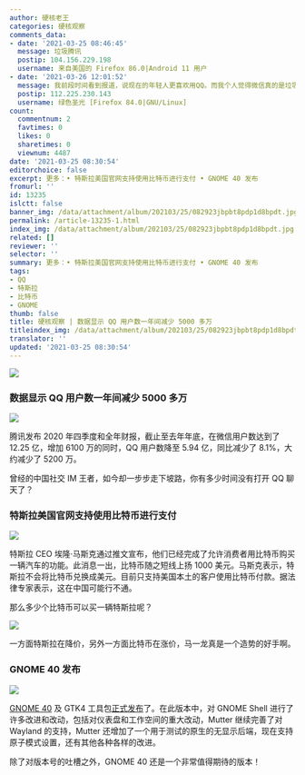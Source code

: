 ```yaml
---
author: 硬核老王
categories: 硬核观察
comments_data:
- date: '2021-03-25 08:46:45'
  message: 垃圾腾讯
  postip: 104.156.229.198
  username: 来自美国的 Firefox 86.0|Android 11 用户
- date: '2021-03-26 12:01:52'
  message: 我前段时间看到报道，说现在的年轻人更喜欢用QQ。而我个人觉得微信真的是垃圾，不得不用的感觉太难受了。但QQ也确实好久没用了，只是因为工作的原因，偶尔用用TIM。
  postip: 112.225.230.143
  username: 绿色圣光 [Firefox 84.0|GNU/Linux]
count:
  commentnum: 2
  favtimes: 0
  likes: 0
  sharetimes: 0
  viewnum: 4487
date: '2021-03-25 08:30:54'
editorchoice: false
excerpt: 更多：• 特斯拉美国官网支持使用比特币进行支付 • GNOME 40 发布
fromurl: ''
id: 13235
islctt: false
banner_img: /data/attachment/album/202103/25/082923jbpbt8pdp1d8bpdt.jpg
permalink: /article-13235-1.html
index_img: /data/attachment/album/202103/25/082923jbpbt8pdp1d8bpdt.jpg
related: []
reviewer: ''
selector: ''
summary: 更多：• 特斯拉美国官网支持使用比特币进行支付 • GNOME 40 发布
tags:
- QQ
- 特斯拉
- 比特币
- GNOME
thumb: false
title: 硬核观察 | 数据显示 QQ 用户数一年间减少 5000 多万
titleindex_img: /data/attachment/album/202103/25/082923jbpbt8pdp1d8bpdt.jpg
translator: ''
updated: '2021-03-25 08:30:54'
---
```


![](/data/attachment/album/202103/25/082923jbpbt8pdp1d8bpdt.jpg)


### 数据显示 QQ 用户数一年间减少 5000 多万


![](/data/attachment/album/202103/25/082935aal5ahxppz0x09qs.jpg)


腾讯发布 2020 年四季度和全年财报，截止至去年年底，在微信用户数达到了 12.25 亿，增加 6100 万的同时，QQ 用户数降至 5.94 亿，同比减少了 8.1%，大约减少了 5200 万。


曾经的中国社交 IM 王者，如今却一步步走下坡路，你有多少时间没有打开 QQ 聊天了？


### 特斯拉美国官网支持使用比特币进行支付


![](/data/attachment/album/202103/25/082949shc4ljjzfzj1jehw.jpg)


特斯拉 CEO 埃隆·马斯克通过推文宣布，他们已经完成了允许消费者用比特币购买一辆汽车的功能。此消息一出，比特币随之短线上扬 1000 美元。马斯克表示，特斯拉不会将比特币兑换成美元。目前只支持美国本土的客户使用比特币付款。据法律专家表示，这在中国可能行不通。


那么多少个比特币可以买一辆特斯拉呢？


![](/data/attachment/album/202103/25/083008i8agegiduzhjhg5j.png)


一方面特斯拉在降价，另外一方面比特币在涨价，马一龙真是一个造势的好手啊。


### GNOME 40 发布


![](/data/attachment/album/202103/25/083022ojhou7nnxxh1o4h7.jpg)


[GNOME 40](https://www.gnome.org/) 及 GTK4 工具包[正式发布](https://help.gnome.org/misc/release-notes/40.0/)了。在此版本中，对 GNOME Shell 进行了许多改进和改动，包括对仪表盘和工作空间的重大改动，Mutter 继续完善了对 Wayland 的支持，Mutter 还增加了一个用于测试的原生的无显示后端，现在支持原子模式设置，还有其他各种各样的改进。


除了对版本号的吐槽之外，GNOME 40 还是一个非常值得期待的版本！